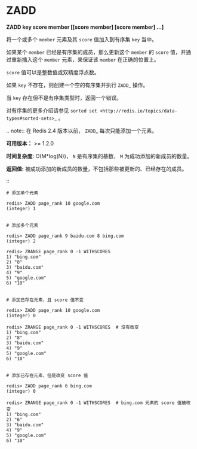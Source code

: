 # ZADD


**ZADD key score member [[score member] [score member] ...]**

将一个或多个 ``member`` 元素及其 ``score`` 值加入到有序集 ``key`` 当中。

如果某个 ``member`` 已经是有序集的成员，那么更新这个 ``member`` 的 ``score`` 值，并通过重新插入这个 ``member`` 元素，来保证该 ``member`` 在正确的位置上。

``score`` 值可以是整数值或双精度浮点数。

如果 ``key`` 不存在，则创建一个空的有序集并执行 `ZADD`_ 操作。

当 ``key`` 存在但不是有序集类型时，返回一个错误。

对有序集的更多介绍请参见 `sorted set <http://redis.io/topics/data-types#sorted-sets>`_ 。

.. note:: 在 Redis 2.4 版本以前， `ZADD`_ 每次只能添加一个元素。

**可用版本：**
    >= 1.2.0

**时间复杂度:**
    O(M*log(N))， ``N`` 是有序集的基数， ``M`` 为成功添加的新成员的数量。

**返回值:**
    被成功添加的新成员的数量，不包括那些被更新的、已经存在的成员。

::

    # 添加单个元素

    redis> ZADD page_rank 10 google.com
    (integer) 1


    # 添加多个元素

    redis> ZADD page_rank 9 baidu.com 8 bing.com
    (integer) 2

    redis> ZRANGE page_rank 0 -1 WITHSCORES
    1) "bing.com"
    2) "8"
    3) "baidu.com"
    4) "9"
    5) "google.com"
    6) "10"


    # 添加已存在元素，且 score 值不变

    redis> ZADD page_rank 10 google.com
    (integer) 0

    redis> ZRANGE page_rank 0 -1 WITHSCORES  # 没有改变
    1) "bing.com"
    2) "8"
    3) "baidu.com"
    4) "9"
    5) "google.com"
    6) "10"


    # 添加已存在元素，但是改变 score 值

    redis> ZADD page_rank 6 bing.com
    (integer) 0

    redis> ZRANGE page_rank 0 -1 WITHSCORES  # bing.com 元素的 score 值被改变
    1) "bing.com"
    2) "6"
    3) "baidu.com"
    4) "9"
    5) "google.com"
    6) "10"
